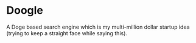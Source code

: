 # Doogle

A Doge based search engine which is my multi-million dollar startup idea (trying to keep a straight face while saying this).
